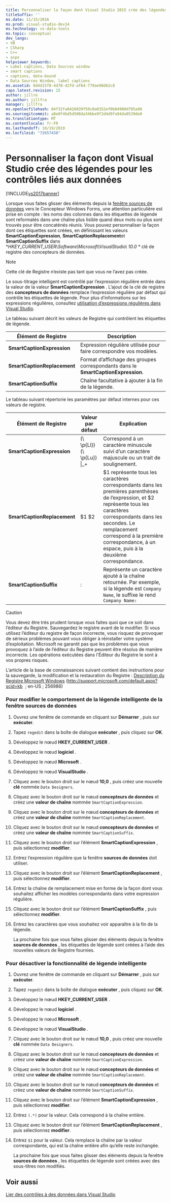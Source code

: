 ```yaml
---
title: Personnaliser la façon dont Visual Studio 2015 crée des légendes pour les contrôles liés aux données | Microsoft Docs
titleSuffix: ''
ms.date: 11/15/2016
ms.prod: visual-studio-dev14
ms.technology: vs-data-tools
ms.topic: conceptual
dev_langs:
- VB
- CSharp
- C++
- aspx
helpviewer_keywords:
- Label captions, Data Sources window
- smart captions
- captions, data-bound
- Data Sources Window, label captions
ms.assetid: 6d4d15f8-4d78-42fd-af64-779ae98d62c8
caps.latest.revision: 15
author: jillre
ms.author: jillfra
manager: jillfra
ms.openlocfilehash: 04f32fa0426039f50c0a0352ef0b04900d705a98
ms.sourcegitcommit: a8e8f4bd5d508da34bbe9f2d4d9fa94da0539de0
ms.translationtype: MT
ms.contentlocale: fr-FR
ms.lasthandoff: 10/19/2019
ms.locfileid: "72657438"
---
```

# <a name="customize-how-visual-studio-creates-captions-for-data-bound-controls"></a>Personnaliser la façon dont Visual Studio crée des légendes pour les contrôles liés aux données
[!INCLUDE[vs2017banner](../includes/vs2017banner.md)]

Lorsque vous faites glisser des éléments depuis la [fenêtre sources de données](https://msdn.microsoft.com/library/0d20f699-cc95-45b3-8ecb-c7edf1f67992) vers le Concepteur Windows Forms, une attention particulière est prise en compte : les noms des colonnes dans les étiquettes de légende sont reformatés dans une chaîne plus lisible quand deux mots ou plus sont trouvés pour être concaténés réunis. Vous pouvez personnaliser la façon dont ces étiquettes sont créées, en définissant les valeurs **SmartCaptionExpression**, **SmartCaptionReplacement**et **SmartCaptionSuffix** dans **HKEY_CURRENT_USER\Software\Microsoft\VisualStudio\ 10.0 \** clé de registre des concepteurs de données.

> [!NOTE]
> Cette clé de Registre n’existe pas tant que vous ne l’avez pas créée.

 Le sous-titrage intelligent est contrôlé par l’expression régulière entrée dans la valeur de la valeur **SmartCaptionExpression** . L’ajout de la clé de registre des **concepteurs de données** remplace l’expression régulière par défaut qui contrôle les étiquettes de légende. Pour plus d’informations sur les expressions régulières, consultez [utilisation d’expressions régulières dans Visual Studio](../ide/using-regular-expressions-in-visual-studio.md).

 Le tableau suivant décrit les valeurs de Registre qui contrôlent les étiquettes de légende.

|Élément de Registre|Description|
|-------------------|-----------------|
|**SmartCaptionExpression**|Expression régulière utilisée pour faire correspondre vos modèles.|
|**SmartCaptionReplacement**|Format d’affichage des groupes correspondants dans le **SmartCaptionExpression**.|
|**SmartCaptionSuffix**|Chaîne facultative à ajouter à la fin de la légende.|

 Le tableau suivant répertorie les paramètres par défaut internes pour ces valeurs de registre.

|Élément de Registre|Valeur par défaut|Explication|
|-------------------|-------------------|-----------------|
|**SmartCaptionExpression**|(\\ \p{Ll}) (\\ \p{Lu}) &#124;_+|Correspond à un caractère minuscule suivi d’un caractère majuscule ou un trait de soulignement.|
|**SmartCaptionReplacement**|$1 $2|$1 représente tous les caractères correspondants dans les premières parenthèses de l’expression, et $2 représente tous les caractères correspondants dans les secondes. Le remplacement correspond à la première correspondance, à un espace, puis à la deuxième correspondance.|
|**SmartCaptionSuffix**|:|Représente un caractère ajouté à la chaîne retournée. Par exemple, si la légende est `Company Name`, le suffixe le rend `Company Name:`|

> [!CAUTION]
> Vous devez être très prudent lorsque vous faites quoi que ce soit dans l’éditeur du Registre. Sauvegardez le registre avant de le modifier. Si vous utilisez l’éditeur du registre de façon incorrecte, vous risquez de provoquer de sérieux problèmes pouvant vous obliger à réinstaller votre système d’exploitation. Microsoft ne garantit pas que les problèmes que vous provoquez à l’aide de l’éditeur du Registre peuvent être résolus de manière incorrecte. Les opérations exécutées dans l'Éditeur du Registre le sont à vos propres risques.
>
> L’article de la base de connaissances suivant contient des instructions pour la sauvegarde, la modification et la restauration du Registre : [Description du Registre Microsoft Windows](http://support.microsoft.com/default.aspx?scid=kb;en-us;256986) (http://support.microsoft.com/default.aspx?scid=kb  ; en-US ; 256986)

### <a name="to-modify-the-smart-captioning-behavior-of-the-data-sources-window"></a>Pour modifier le comportement de la légende intelligente de la fenêtre sources de données

1. Ouvrez une fenêtre de commande en cliquant sur **Démarrer** , puis sur **exécuter**.

2. Tapez `regedit` dans la boîte de dialogue **exécuter** , puis cliquez sur **OK**.

3. Développez le nœud **HKEY_CURRENT_USER** .

4. Développez le nœud **logiciel** .

5. Développez le nœud **Microsoft** .

6. Développez le nœud **VisualStudio** .

7. Cliquez avec le bouton droit sur le nœud **10,0** , puis créez une nouvelle **clé** nommée `Data Designers`.

8. Cliquez avec le bouton droit sur le nœud **concepteurs de données** et créez une **valeur de chaîne** nommée `SmartCaptionExpression`.

9. Cliquez avec le bouton droit sur le nœud **concepteurs de données** et créez une **valeur de chaîne** nommée `SmartCaptionReplacement`.

10. Cliquez avec le bouton droit sur le nœud **concepteurs de données** et créez une **valeur de chaîne** nommée `SmartCaptionSuffix`.

11. Cliquez avec le bouton droit sur l’élément **SmartCaptionExpression** , puis sélectionnez **modifier**.

12. Entrez l’expression régulière que la fenêtre **sources de données** doit utiliser.

13. Cliquez avec le bouton droit sur l’élément **SmartCaptionReplacement** , puis sélectionnez **modifier**.

14. Entrez la chaîne de remplacement mise en forme de la façon dont vous souhaitez afficher les modèles correspondants dans votre expression régulière.

15. Cliquez avec le bouton droit sur l’élément **SmartCaptionSuffix** , puis sélectionnez **modifier**.

16. Entrez les caractères que vous souhaitez voir apparaître à la fin de la légende.

     La prochaine fois que vous faites glisser des éléments depuis la fenêtre **sources de données** , les étiquettes de légende sont créées à l’aide des nouvelles valeurs de Registre fournies.

### <a name="to-turn-off-the-smart-captioning-feature"></a>Pour désactiver la fonctionnalité de légende intelligente

1. Ouvrez une fenêtre de commande en cliquant sur **Démarrer** , puis sur **exécuter**.

2. Tapez `regedit` dans la boîte de dialogue **exécuter** , puis cliquez sur **OK**.

3. Développez le nœud **HKEY_CURRENT_USER** .

4. Développez le nœud **logiciel** .

5. Développez le nœud **Microsoft** .

6. Développez le nœud **VisualStudio** .

7. Cliquez avec le bouton droit sur le nœud **10,0** , puis créez une nouvelle **clé** nommée `Data Designers`.

8. Cliquez avec le bouton droit sur le nœud **concepteurs de données** et créez une **valeur de chaîne** nommée `SmartCaptionExpression`.

9. Cliquez avec le bouton droit sur le nœud **concepteurs de données** et créez une **valeur de chaîne** nommée `SmartCaptionReplacement`.

10. Cliquez avec le bouton droit sur le nœud **concepteurs de données** et créez une **valeur de chaîne** nommée `SmartCaptionSuffix`.

11. Cliquez avec le bouton droit sur l’élément **SmartCaptionExpression** , puis sélectionnez **modifier**.

12. Entrez `(.*)` pour la valeur. Cela correspond à la chaîne entière.

13. Cliquez avec le bouton droit sur l’élément **SmartCaptionReplacement** , puis sélectionnez **modifier**.

14. Entrez `$1` pour la valeur. Cela remplace la chaîne par la valeur correspondante, qui est la chaîne entière afin qu’elle reste inchangée.

     La prochaine fois que vous faites glisser des éléments depuis la fenêtre **sources de données** , les étiquettes de légende sont créées avec des sous-titres non modifiés.

## <a name="see-also"></a>Voir aussi
 [Lier des contrôles à des données dans Visual Studio](../data-tools/bind-controls-to-data-in-visual-studio.md)
